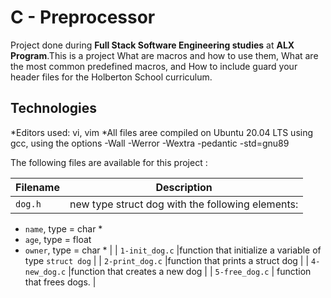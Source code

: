 # C - Preprocessor

Project done during **Full Stack Software Engineering studies** at **ALX Program**.This is a project What are macros and how to use them, What are the most common predefined macros, and How to include guard your header files for the Holberton School curriculum.

## Technologies

*Editors used: vi, vim
*All  files aree compiled on Ubuntu 20.04 LTS using gcc, using the options -Wall -Werror -Wextra -pedantic -std=gnu89

The following files are available for this project :

| Filename | Description |
| -------- | ----------- |
| `dog.h`         |new type struct dog with the following elements:

* `name`, type = char *
* `age`, type = float
* `owner`, type = char * |
| `1-init_dog.c`	|function that initialize a variable of type `struct dog` |
| `2-print_dog.c` |function that prints a struct dog |
| `4-new_dog.c`   |function that creates a new dog |
| `5-free_dog.c`  | function that frees dogs. |


